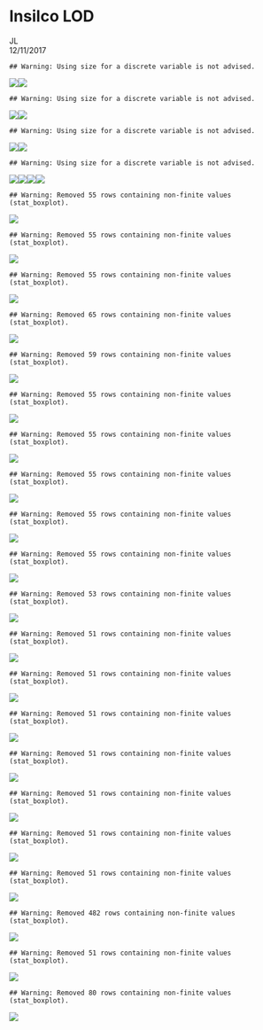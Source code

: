 # Insilco LOD
JL  
12/11/2017  










```
## Warning: Using size for a discrete variable is not advised.
```

![](Insilico_V10_files/figure-html/unnamed-chunk-2-1.png)<!-- -->![](Insilico_V10_files/figure-html/unnamed-chunk-2-2.png)<!-- -->

```
## Warning: Using size for a discrete variable is not advised.
```

![](Insilico_V10_files/figure-html/unnamed-chunk-2-3.png)<!-- -->![](Insilico_V10_files/figure-html/unnamed-chunk-2-4.png)<!-- -->

```
## Warning: Using size for a discrete variable is not advised.
```

![](Insilico_V10_files/figure-html/unnamed-chunk-2-5.png)<!-- -->![](Insilico_V10_files/figure-html/unnamed-chunk-2-6.png)<!-- -->

```
## Warning: Using size for a discrete variable is not advised.
```

![](Insilico_V10_files/figure-html/unnamed-chunk-2-7.png)<!-- -->![](Insilico_V10_files/figure-html/unnamed-chunk-2-8.png)<!-- -->![](Insilico_V10_files/figure-html/unnamed-chunk-2-9.png)<!-- -->![](Insilico_V10_files/figure-html/unnamed-chunk-2-10.png)<!-- -->

```
## Warning: Removed 55 rows containing non-finite values (stat_boxplot).
```

![](Insilico_V10_files/figure-html/unnamed-chunk-2-11.png)<!-- -->

```
## Warning: Removed 55 rows containing non-finite values (stat_boxplot).
```

![](Insilico_V10_files/figure-html/unnamed-chunk-2-12.png)<!-- -->

```
## Warning: Removed 55 rows containing non-finite values (stat_boxplot).
```

![](Insilico_V10_files/figure-html/unnamed-chunk-2-13.png)<!-- -->

```
## Warning: Removed 65 rows containing non-finite values (stat_boxplot).
```

![](Insilico_V10_files/figure-html/unnamed-chunk-2-14.png)<!-- -->

```
## Warning: Removed 59 rows containing non-finite values (stat_boxplot).
```

![](Insilico_V10_files/figure-html/unnamed-chunk-2-15.png)<!-- -->

```
## Warning: Removed 55 rows containing non-finite values (stat_boxplot).
```

![](Insilico_V10_files/figure-html/unnamed-chunk-2-16.png)<!-- -->

```
## Warning: Removed 55 rows containing non-finite values (stat_boxplot).
```

![](Insilico_V10_files/figure-html/unnamed-chunk-2-17.png)<!-- -->

```
## Warning: Removed 55 rows containing non-finite values (stat_boxplot).
```

![](Insilico_V10_files/figure-html/unnamed-chunk-2-18.png)<!-- -->

```
## Warning: Removed 55 rows containing non-finite values (stat_boxplot).
```

![](Insilico_V10_files/figure-html/unnamed-chunk-2-19.png)<!-- -->

```
## Warning: Removed 55 rows containing non-finite values (stat_boxplot).
```

![](Insilico_V10_files/figure-html/unnamed-chunk-2-20.png)<!-- -->

```
## Warning: Removed 53 rows containing non-finite values (stat_boxplot).
```

![](Insilico_V10_files/figure-html/unnamed-chunk-2-21.png)<!-- -->

```
## Warning: Removed 51 rows containing non-finite values (stat_boxplot).
```

![](Insilico_V10_files/figure-html/unnamed-chunk-2-22.png)<!-- -->

```
## Warning: Removed 51 rows containing non-finite values (stat_boxplot).
```

![](Insilico_V10_files/figure-html/unnamed-chunk-2-23.png)<!-- -->

```
## Warning: Removed 51 rows containing non-finite values (stat_boxplot).
```

![](Insilico_V10_files/figure-html/unnamed-chunk-2-24.png)<!-- -->

```
## Warning: Removed 51 rows containing non-finite values (stat_boxplot).
```

![](Insilico_V10_files/figure-html/unnamed-chunk-2-25.png)<!-- -->

```
## Warning: Removed 51 rows containing non-finite values (stat_boxplot).
```

![](Insilico_V10_files/figure-html/unnamed-chunk-2-26.png)<!-- -->

```
## Warning: Removed 51 rows containing non-finite values (stat_boxplot).
```

![](Insilico_V10_files/figure-html/unnamed-chunk-2-27.png)<!-- -->

```
## Warning: Removed 51 rows containing non-finite values (stat_boxplot).
```

![](Insilico_V10_files/figure-html/unnamed-chunk-2-28.png)<!-- -->

```
## Warning: Removed 482 rows containing non-finite values (stat_boxplot).
```

![](Insilico_V10_files/figure-html/unnamed-chunk-2-29.png)<!-- -->

```
## Warning: Removed 51 rows containing non-finite values (stat_boxplot).
```

![](Insilico_V10_files/figure-html/unnamed-chunk-2-30.png)<!-- -->

```
## Warning: Removed 80 rows containing non-finite values (stat_boxplot).
```

![](Insilico_V10_files/figure-html/unnamed-chunk-2-31.png)<!-- -->
